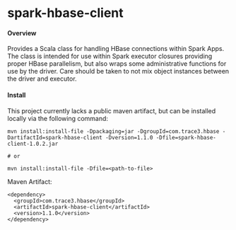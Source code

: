 spark-hbase-client
==================


#### Overview

  Provides a Scala class for handling HBase connections within Spark Apps.
The class is intended for use within Spark executor closures providing proper 
HBase parallelism, but also wraps some administrative functions for use by the 
driver. Care should be taken to not mix object instances between the driver 
and executor.


#### Install

  This project currently lacks a public maven artifact, but can be 
installed locally via the following command: 

```
mvn install:install-file -Dpackaging=jar -DgroupId=com.trace3.hbase -DartifactId=spark-hbase-client -Dversion=1.1.0 -Dfile=spark-hbase-client-1.0.2.jar

# or

mvn install:install-file -Dfile=<path-to-file>
```


Maven Artifact:

```
<dependency>
  <groupId>com.trace3.hbase</groupId>
  <artifactId>spark-hbase-client</artifactId>
  <version>1.1.0</version>
</dependency>
```
